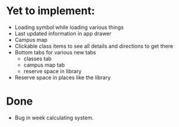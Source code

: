 # Yet to implement:
- Loading symbol while loading various things
- Last updated information in app drawer
- Campus map
- Clickable class items to see all details and directions to get there
- Bottom tabs for various new tabs
    - classes tab
    - campus map tab
    - reserve space in library
- Reserve space in places like the library

# Done
- Bug in week calculating system.